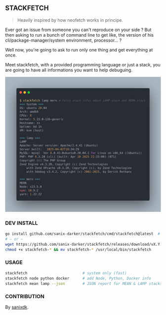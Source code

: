 ## STACKFETCH

> Heavily inspired by how neofetch works in principe.

Ever got an issue from someone you can't reproduce on your side ?
But then asking to run a bunch of command line to get like, the version of his cli/package-manager/system environment, processor... ?

Well now, you're going to ask to run only one thing and get everything at once.

Meet stackfetch, with a provided programming language or just a stack, you are going to have all informations you want to help debuguing.

![screenshot](./screenshot.png)

### DEV INSTALL

```bash
go install github.com/sanix-darker/stackfetch/cmd/stackfetch@latest  # source build
# — or —
wget https://github.com/sanix-darker/stackfetch/releases/download/vX.Y.Z/stackfetch-linux-amd64
chmod +x stackfetch-* && mv stackfetch-* /usr/local/bin/stackfetch
```

### USAGE

```bash
stackfetch                         # system only (fast)
stackfetch node python docker      # add Node, Python, Docker info
stackfetch mean lamp --json        # JSON report for MEAN & LAMP stacks
```

### CONTRIBUTION

By [sanixdk](https://github.com/sanix-darker).
